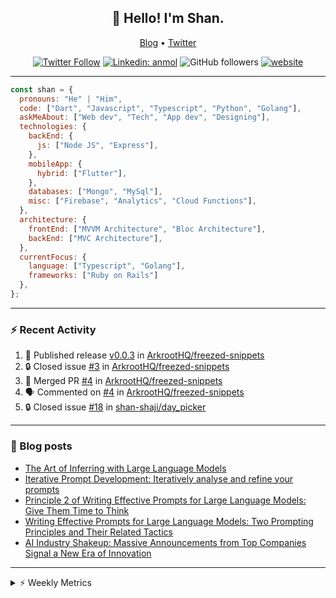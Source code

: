 <h2 align="center">👋 Hello! I'm Shan.</h2>
<p align="center">
  <a href="https://medium.com/feed/@shan-shaji">Blog</a> •
  <a href="https://twitter.com/intent/follow?screen_name=shan__shaji">Twitter</a>
</p>

<p align="center"><a href="https://twitter.com/intent/follow?screen_name=shan__shaji"><img src="https://img.shields.io/twitter/follow/shan__shaji?style=flat" alt="Twitter Follow"></a>
<a href="https://www.linkedin.com/in/shan-shaji/"><img src="https://img.shields.io/badge/shan-shaji?style=flat-square&amp;logo=Linkedin&amp;logoColor=white&amp;link=https://www.linkedin.com/in/shan-shaji/" alt="Linkedin: anmol"></a>
<img src="https://img.shields.io/github/followers/shan-shaji?label=Follow&amp;style=social" alt="GitHub followers">
<a href="http://shan-shaji.github.io/"><img src="https://img.shields.io/badge/Website-46a2f1.svg?&amp;style=flat-square&amp;logo=Google-Chrome&amp;logoColor=white&amp;link=http://shan-shaji.github.io/" alt="website"></a></p>

<hr>

```javascript
const shan = {
  pronouns: "He" | "Him",
  code: ["Dart", "Javascript", "Typescript", "Python", "Golang"],
  askMeAbout: ["Web dev", "Tech", "App dev", "Designing"],
  technologies: {
    backEnd: {
      js: ["Node JS", "Express"],
    },
    mobileApp: {
      hybrid: ["Flutter"],
    },
    databases: ["Mongo", "MySql"],
    misc: ["Firebase", "Analytics", "Cloud Functions"],
  },
  architecture: {
    frontEnd: ["MVVM Architecture", "Bloc Architecture"],
    backEnd: ["MVC Architecture"],
  },
  currentFocus: {
    language: ["Typescript", "Golang"],
    frameworks: ["Ruby on Rails"]
  },
};
```

---

### ⚡ Recent Activity

<!--START_SECTION:activity-->
1. 🚀 Published release [v0.0.3](https://github.com/ArkrootHQ/freezed-snippets/releases/tag/v0.0.3) in [ArkrootHQ/freezed-snippets](https://github.com/ArkrootHQ/freezed-snippets)
2. 🔒 Closed issue [#3](https://github.com/ArkrootHQ/freezed-snippets/issues/3) in [ArkrootHQ/freezed-snippets](https://github.com/ArkrootHQ/freezed-snippets)
3. 🎉 Merged PR [#4](https://github.com/ArkrootHQ/freezed-snippets/pull/4) in [ArkrootHQ/freezed-snippets](https://github.com/ArkrootHQ/freezed-snippets)
4. 🗣 Commented on [#4](https://github.com/ArkrootHQ/freezed-snippets/pull/4#issuecomment-1652862625) in [ArkrootHQ/freezed-snippets](https://github.com/ArkrootHQ/freezed-snippets)
5. 🔒 Closed issue [#18](https://github.com/shan-shaji/day_picker/issues/18) in [shan-shaji/day_picker](https://github.com/shan-shaji/day_picker)
<!--END_SECTION:activity-->

---

### 📕 Blog posts

<!-- BLOG-POST-LIST:START -->
- [The Art of Inferring with Large Language Models](https://dev.to/arkroot/the-art-of-inferring-with-large-language-models-243m)
- [Iterative Prompt Development: Iteratively analyse and refine your prompts](https://dev.to/arkroot/iterative-prompt-development-iteratively-analyse-and-refine-your-prompts-3ibl)
- [Principle 2 of Writing Effective Prompts for Large Language Models: Give Them Time to Think](https://dev.to/arkroot/principle-2-of-writing-effective-prompts-for-large-language-models-give-them-time-to-think-25j3)
- [Writing Effective Prompts for Large Language Models: Two Prompting Principles and Their Related Tactics](https://dev.to/arkroot/writing-effective-prompts-for-large-language-models-two-prompting-principles-and-their-related-tactics-151a)
- [AI Industry Shakeup: Massive Announcements from Top Companies Signal a New Era of Innovation](https://dev.to/shanshaji/ai-industry-shakeup-massive-announcements-from-top-companies-signal-a-new-era-of-innovation-pj7)
<!-- BLOG-POST-LIST:END -->

<hr>
<details>
    <summary>⚡ Weekly Metrics</summary>
    <p>
    
<!--START_SECTION:waka-->
![Code Time](http://img.shields.io/badge/Code%20Time-2%2C611%20hrs%2013%20mins-blue)

![Profile Views](http://img.shields.io/badge/Profile%20Views-2-blue)

**🐱 My GitHub Data** 

> 📦 ? Used in GitHub's Storage 
 > 
> 🏆 496 Contributions in the Year 2023
 > 
> 💼 Opted to Hire
 > 
> 📜 142 Public Repositories 
 > 
> 🔑 0 Private Repositories 
 > 
**I'm a Night 🦉** 

```text
🌞 Morning                5341 commits        ███░░░░░░░░░░░░░░░░░░░░░░   12.89 % 
🌆 Daytime                11641 commits       ███████░░░░░░░░░░░░░░░░░░   28.09 % 
🌃 Evening                18215 commits       ███████████░░░░░░░░░░░░░░   43.96 % 
🌙 Night                  6242 commits        ████░░░░░░░░░░░░░░░░░░░░░   15.06 % 
```
📅 **I'm Most Productive on Thursday** 

```text
Monday                   6211 commits        ████░░░░░░░░░░░░░░░░░░░░░   14.99 % 
Tuesday                  6844 commits        ████░░░░░░░░░░░░░░░░░░░░░   16.52 % 
Wednesday                5191 commits        ███░░░░░░░░░░░░░░░░░░░░░░   12.53 % 
Thursday                 8384 commits        █████░░░░░░░░░░░░░░░░░░░░   20.23 % 
Friday                   7352 commits        ████░░░░░░░░░░░░░░░░░░░░░   17.74 % 
Saturday                 3670 commits        ██░░░░░░░░░░░░░░░░░░░░░░░   08.86 % 
Sunday                   3787 commits        ██░░░░░░░░░░░░░░░░░░░░░░░   09.14 % 
```


📊 **This Week I Spent My Time On** 

```text
🕑︎ Time Zone: Asia/Kolkata

💬 Programming Languages: 
Dart                     27 hrs 17 mins      ███████████████████░░░░░░   75.18 % 
HTML                     2 hrs 37 mins       ██░░░░░░░░░░░░░░░░░░░░░░░   07.25 % 
Text                     1 hr 40 mins        █░░░░░░░░░░░░░░░░░░░░░░░░   04.61 % 
YAML                     1 hr 25 mins        █░░░░░░░░░░░░░░░░░░░░░░░░   03.94 % 
Bash                     1 hr 9 mins         █░░░░░░░░░░░░░░░░░░░░░░░░   03.17 % 

🔥 Editors: 
Android Studio           32 hrs 15 mins      ██████████████████████░░░   88.81 % 
VS Code                  4 hrs 3 mins        ███░░░░░░░░░░░░░░░░░░░░░░   11.19 % 

🐱‍💻 Projects: 
turbo-flutter            31 hrs 48 mins      ██████████████████████░░░   87.61 % 
company-portfolio        3 hrs 32 mins       ██░░░░░░░░░░░░░░░░░░░░░░░   09.76 % 
homeday-functions        25 mins             ░░░░░░░░░░░░░░░░░░░░░░░░░   01.19 % 
flutter_stripe           24 mins             ░░░░░░░░░░░░░░░░░░░░░░░░░   01.12 % 
sandbox320               5 mins              ░░░░░░░░░░░░░░░░░░░░░░░░░   00.23 % 

💻 Operating System: 
Mac                      36 hrs 18 mins      █████████████████████████   100.00 % 
```

**I Mostly Code in Dart** 

```text
Dart                     54 repos            ███████████░░░░░░░░░░░░░░   45.76 % 
TypeScript               5 repos             █░░░░░░░░░░░░░░░░░░░░░░░░   04.24 % 
Python                   5 repos             █░░░░░░░░░░░░░░░░░░░░░░░░   04.24 % 
Ruby                     3 repos             █░░░░░░░░░░░░░░░░░░░░░░░░   02.54 % 
Shell                    1 repo              ░░░░░░░░░░░░░░░░░░░░░░░░░   00.85 % 
```




 Last Updated on 19/08/2023 18:51:25 UTC
<!--END_SECTION:waka-->

</p>
 </details>
